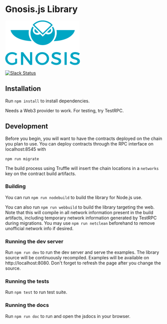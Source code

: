 # Gnosis.js Library 

[![Logo](assets/logo.png)](https://gnosis.pm/)

[![Slack Status](https://slack.gnosis.pm/badge.svg)](https://slack.gnosis.pm)

## Installation

Run `npm install` to install dependencies.

Needs a Web3 provider to work. For testing, try TestRPC.

## Development

Before you begin, you will want to have the contracts deployed on the chain you plan to use. You can deploy contracts through the RPC interface on localhost:8545 with

```
npm run migrate
```

The build process using Truffle will insert the chain locations in a `networks` key on the contract build artifacts.

### Building

You can run `npm run nodebuild` to build the library for Node.js use.

You can also run `npm run webbuild` to build the library targeting the web. Note that this will compile in all network information present in the build artifacts, including temporary network information generated by TestRPC during migrations. You may use `npm run netclean` beforehand to remove unofficial network info if desired.

### Running the dev server

Run `npm run dev` to run the dev server and serve the examples. The library source will be continuously recompiled. Examples will be available on http://localhost:8080. Don't forget to refresh the page after you change the source.

### Running the tests

Run `npm test` to run test suite.

### Running the docs

Run `npm run doc` to run and open the jsdocs in your browser.
